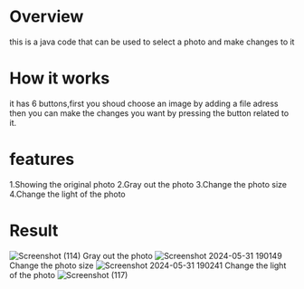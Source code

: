 
# Overview
this is a java code that can be used to select a photo and make changes to it
# How it works
it has 6 buttons,first you shoud choose an image by adding a file adress then you can make the changes you want by pressing the button related to it.
# features
1.Showing the original photo
2.Gray out the photo
3.Change the photo size
4.Change the light of the photo
# Result
![Screenshot (114)](https://github.com/parnianshamsa/Image-Viewer/assets/153368555/e5ded4dc-ebfc-4cc9-94ef-cf4fa6b6edf8)
Gray out the photo
![Screenshot 2024-05-31 190149](https://github.com/parnianshamsa/Image-Viewer/assets/153368555/07a2eb38-a654-489d-be18-52f012c4ac13)
Change the photo size
![Screenshot 2024-05-31 190241](https://github.com/parnianshamsa/Image-Viewer/assets/153368555/2480c671-58b0-4b5f-a239-74fb8c1e13cf)
Change the light of the photo
![Screenshot (117)](https://github.com/parnianshamsa/Image-Viewer/assets/153368555/bc8f02cd-98ef-4550-a288-046fe9903a3a)






